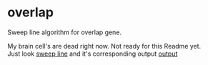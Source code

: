 # overlap #

Sweep line algorithm for overlap gene.      

My brain cell's are dead right now. Not ready for this Readme yet.  
Just look [sweep line](overlap_sweepline.py) and it's corresponding output [output](test.text)